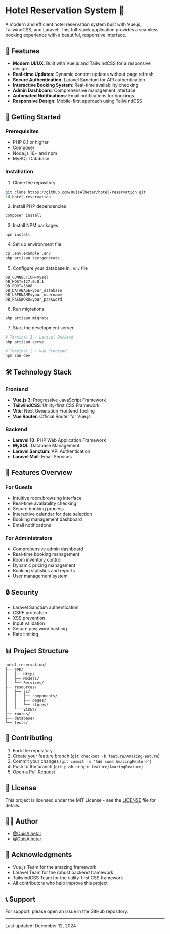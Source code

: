 # Hotel Reservation System 🏨

A modern and efficient hotel reservation system built with Vue.js, TailwindCSS, and Laravel. This full-stack application provides a seamless booking experience with a beautiful, responsive interface.

## 🌟 Features

- **Modern UI/UX**: Built with Vue.js and TailwindCSS for a responsive design
- **Real-time Updates**: Dynamic content updates without page refresh
- **Secure Authentication**: Laravel Sanctum for API authentication
- **Interactive Booking System**: Real-time availability checking
- **Admin Dashboard**: Comprehensive management interface
- **Automated Notifications**: Email notifications for bookings
- **Responsive Design**: Mobile-first approach using TailwindCSS

## 🚀 Getting Started

### Prerequisites

- PHP 8.1 or higher
- Composer
- Node.js 16+ and npm
- MySQL Database

### Installation

1. Clone the repository

```bash
git clone https://github.com/OuisAlhetar/hotel-reservation.git
cd hotel-reservation
```

2. Install PHP dependencies

```bash
composer install
```

3. Install NPM packages

```bash
npm install
```

4. Set up environment file

```bash
cp .env.example .env
php artisan key:generate
```

5. Configure your database in `.env` file

```env
DB_CONNECTION=mysql
DB_HOST=127.0.0.1
DB_PORT=3306
DB_DATABASE=your_database
DB_USERNAME=your_username
DB_PASSWORD=your_password
```

6. Run migrations

```bash
php artisan migrate
```

7. Start the development server

```bash
# Terminal 1 - Laravel Backend
php artisan serve

# Terminal 2 - Vue Frontend
npm run dev
```

## 🛠️ Technology Stack

### Frontend

- **Vue.js 3**: Progressive JavaScript Framework
- **TailwindCSS**: Utility-first CSS Framework
- **Vite**: Next Generation Frontend Tooling
- **Vue Router**: Official Router for Vue.js

### Backend

- **Laravel 10**: PHP Web Application Framework
- **MySQL**: Database Management
- **Laravel Sanctum**: API Authentication
- **Laravel Mail**: Email Services

## 📱 Features Overview

### For Guests

- Intuitive room browsing interface
- Real-time availability checking
- Secure booking process
- Interactive calendar for date selection
- Booking management dashboard
- Email notifications

### For Administrators

- Comprehensive admin dashboard
- Real-time booking management
- Room inventory control
- Dynamic pricing management
- Booking statistics and reports
- User management system

## 🔒 Security

- Laravel Sanctum authentication
- CSRF protection
- XSS prevention
- Input validation
- Secure password hashing
- Rate limiting

## 📊 Project Structure

```
hotel-reservation/
├── app/
│   ├── Http/
│   ├── Models/
│   └── Services/
├── resources/
│   ├── js/
│   │   ├── components/
│   │   ├── pages/
│   │   └── stores/
│   └── views/
├── routes/
├── database/
└── tests/
```

## 🤝 Contributing

1. Fork the repository
2. Create your feature branch (`git checkout -b feature/AmazingFeature`)
3. Commit your changes (`git commit -m 'Add some AmazingFeature'`)
4. Push to the branch (`git push origin feature/AmazingFeature`)
5. Open a Pull Request

## 📝 License

This project is licensed under the MIT License - see the [LICENSE](LICENSE) file for details.

## 👨‍💻 Author

- [@OuisAlhetar](https://github.com/OuisAlhetar)
- [@OuisAlhetar](https://x.com/ouis_alhetar?s=35)

## 🙏 Acknowledgments

- Vue.js Team for the amazing framework
- Laravel Team for the robust backend framework
- TailwindCSS Team for the utility-first CSS framework
- All contributors who help improve this project

## 📞 Support

For support, please open an issue in the GitHub repository.

---

Last updated: December 12, 2024

